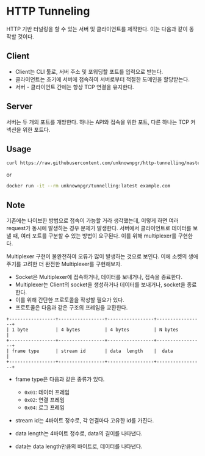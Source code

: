 # HTTP Tunneling

HTTP 기반 터널링을 할 수 있는 서버 및 클라이언트를 제작한다. 이는 다음과 같이 동작할 것이다.

## Client

- Client는 CLI 툴로, 서버 주소 및 포워딩할 포트를 입력으로 받는다.
- 클라이언트는 초기에 서버에 접속하여 서버로부터 적절한 도메인을 할당받는다.
- 서버 - 클라이언트 간에는 항상 TCP 연결을 유지한다.

## Server

서버는 두 개의 포트를 개방한다. 하나는 API와 접속을 위한 포트, 다른 하나는 TCP 커넥션을 위한 포트다.

## Usage

```bash
curl https://raw.githubusercontent.com/unknownpgr/http-tunnelling/master/dist/client.js -q | node - example.com 8080
```

or

```bash
docker run -it --rm unknownpgr/tunnelling:latest example.com
```

## Note

기존에는 나이브한 방법으로 접속이 가능할 거라 생각했는데, 이렇게 하면 여러 request가 동시에 발생하는 경우 문제가 발생한다. 서버에서 클라이언트로 데이터를 보낼 때, 여러 포트를 구분할 수 있는 방법이 요구된다. 이를 위해 multiplexer를 구현한다.

Multiplexer 구현이 불완전하여 오류가 많이 발생하는 것으로 보인다. 이에 소켓의 생애주기를 고려한 더 완전한 Multiplexer를 구현해보자.

- Socket은 Multiplexer에 접속하거나, 데이터를 보내거나, 접속을 종료한다.
- Multiplexer는 Client의 socket을 생성하거나 데이터를 보내거나, socket을 종료한다.
- 이를 위해 간단한 프로토콜을 작성할 필요가 있다.
- 프로토콜은 다음과 같은 구조의 프레임을 교환한다.

```text
+-----------------+-----------------+-----------------+-----------------+
| 1 byte          | 4 bytes         | 4 bytes         | N bytes         |
+-----------------+-----------------+-----------------+-----------------+
| frame type      | stream id       | data  length    |  data           |
+-----------------+-----------------+-----------------+-----------------+
```

- frame type은 다음과 같은 종류가 있다.

  - `0x01`: 데이터 프레임
  - `0x02`: 연결 프레임
  - `0x04`: 로그 프레임

- stream id는 4바이트 정수로, 각 연결마다 고유한 id를 가진다.
- data length는 4바이트 정수로, data의 길이를 나타낸다.
- data는 data length만큼의 바이트로, 데이터를 나타낸다.
